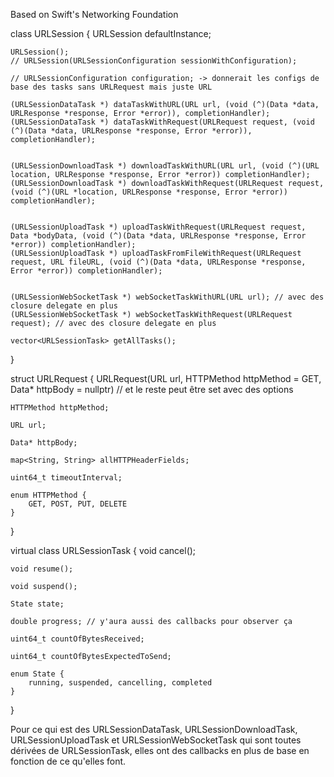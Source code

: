 Based on Swift's Networking Foundation

class URLSession {
	URLSession defaultInstance;

	URLSession();
	// URLSession(URLSessionConfiguration sessionWithConfiguration);

	// URLSessionConfiguration configuration; -> donnerait les configs de base des tasks sans URLRequest mais juste URL

	(URLSessionDataTask *) dataTaskWithURL(URL url, (void (^)(Data *data, URLResponse *response, Error *error)), completionHandler);
	(URLSessionDataTask *) dataTaskWithRequest(URLRequest request, (void (^)(Data *data, URLResponse *response, Error *error)), completionHandler);


	(URLSessionDownloadTask *) downloadTaskWithURL(URL url, (void (^)(URL location, URLResponse *response, Error *error)) completionHandler);
	(URLSessionDownloadTask *) downloadTaskWithRequest(URLRequest request, (void (^)(URL *location, URLResponse *response, Error *error)) completionHandler);


	(URLSessionUploadTask *) uploadTaskWithRequest(URLRequest request, Data *bodyData, (void (^)(Data *data, URLResponse *response, Error *error)) completionHandler);
	(URLSessionUploadTask *) uploadTaskFromFileWithRequest(URLRequest request, URL fileURL, (void (^)(Data *data, URLResponse *response, Error *error)) completionHandler);


	(URLSessionWebSocketTask *) webSocketTaskWithURL(URL url); // avec des closure delegate en plus
	(URLSessionWebSocketTask *) webSocketTaskWithRequest(URLRequest request); // avec des closure delegate en plus

	vector<URLSessionTask> getAllTasks();
}

struct URLRequest {
	URLRequest(URL url, HTTPMethod httpMethod = GET, Data* httpBody = nullptr) // et le reste peut être set avec des options

	HTTPMethod httpMethod;

	URL url;

	Data* httpBody;

	map<String, String> allHTTPHeaderFields;

	uint64_t timeoutInterval;

	enum HTTPMethod {
		GET, POST, PUT, DELETE
	}
}

virtual class URLSessionTask {
	void cancel();

	void resume();

	void suspend();

	State state;

	double progress; // y'aura aussi des callbacks pour observer ça

	uint64_t countOfBytesReceived;

	uint64_t countOfBytesExpectedToSend;

	enum State {
		running, suspended, cancelling, completed
	}
}

Pour ce qui est des URLSessionDataTask, URLSessionDownloadTask, URLSessionUploadTask et URLSessionWebSocketTask qui sont toutes dérivées de URLSessionTask, elles ont des callbacks en plus de base en fonction de ce qu'elles font.